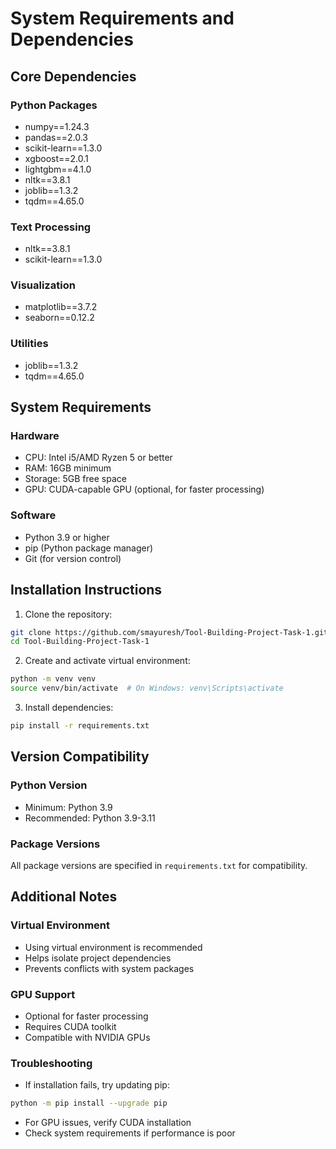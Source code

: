 # System Requirements and Dependencies

## Core Dependencies

### Python Packages
- numpy==1.24.3
- pandas==2.0.3
- scikit-learn==1.3.0
- xgboost==2.0.1
- lightgbm==4.1.0
- nltk==3.8.1
- joblib==1.3.2
- tqdm==4.65.0

### Text Processing
- nltk==3.8.1
- scikit-learn==1.3.0

### Visualization
- matplotlib==3.7.2
- seaborn==0.12.2

### Utilities
- joblib==1.3.2
- tqdm==4.65.0

## System Requirements

### Hardware
- CPU: Intel i5/AMD Ryzen 5 or better
- RAM: 16GB minimum
- Storage: 5GB free space
- GPU: CUDA-capable GPU (optional, for faster processing)

### Software
- Python 3.9 or higher
- pip (Python package manager)
- Git (for version control)

## Installation Instructions

1. Clone the repository:
```bash
git clone https://github.com/smayuresh/Tool-Building-Project-Task-1.git
cd Tool-Building-Project-Task-1
```

2. Create and activate virtual environment:
```bash
python -m venv venv
source venv/bin/activate  # On Windows: venv\Scripts\activate
```

3. Install dependencies:
```bash
pip install -r requirements.txt
```

## Version Compatibility

### Python Version
- Minimum: Python 3.9
- Recommended: Python 3.9-3.11

### Package Versions
All package versions are specified in `requirements.txt` for compatibility.

## Additional Notes

### Virtual Environment
- Using virtual environment is recommended
- Helps isolate project dependencies
- Prevents conflicts with system packages

### GPU Support
- Optional for faster processing
- Requires CUDA toolkit
- Compatible with NVIDIA GPUs

### Troubleshooting
- If installation fails, try updating pip:
```bash
python -m pip install --upgrade pip
```
- For GPU issues, verify CUDA installation
- Check system requirements if performance is poor 